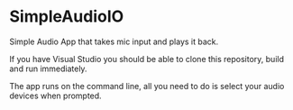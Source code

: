 # SimpleAudioIO
Simple Audio App that takes mic input and plays it back.

If you have Visual Studio you should be able to clone this repository, build and run immediately.

The app runs on the command line, all you need to do is select your audio devices when prompted.

